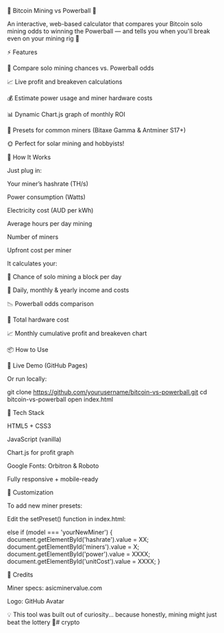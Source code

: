 🎰 Bitcoin Mining vs Powerball 🎯

An interactive, web-based calculator that compares your Bitcoin solo mining odds to winning the Powerball — and tells you when you'll break even on your mining rig 💸



⚡ Features

🔢 Compare solo mining chances vs. Powerball odds

📈 Live profit and breakeven calculations

💰 Estimate power usage and miner hardware costs

📊 Dynamic Chart.js graph of monthly ROI

🚀 Presets for common miners (Bitaxe Gamma & Antminer S17+)

🌞 Perfect for solar mining and hobbyists!

🧮 How It Works

Just plug in:

Your miner’s hashrate (TH/s)

Power consumption (Watts)

Electricity cost (AUD per kWh)

Average hours per day mining

Number of miners

Upfront cost per miner

It calculates your:

🎯 Chance of solo mining a block per day

💸 Daily, monthly & yearly income and costs

📉 Powerball odds comparison

🧾 Total hardware cost

📈 Monthly cumulative profit and breakeven chart

📦 How to Use

🔗 Live Demo (GitHub Pages)

Or run locally:

git clone https://github.com/yourusername/bitcoin-vs-powerball.git
cd bitcoin-vs-powerball
open index.html

🧠 Tech Stack

HTML5 + CSS3

JavaScript (vanilla)

Chart.js for profit graph

Google Fonts: Orbitron & Roboto

Fully responsive + mobile-ready

🔧 Customization

To add new miner presets:

Edit the setPreset() function in index.html:

else if (model === 'yourNewMiner') {
  document.getElementById('hashrate').value = XX;
  document.getElementById('miners').value = X;
  document.getElementById('power').value = XXXX;
  document.getElementById('unitCost').value = XXXX;
}

🤝 Credits

Miner specs: asicminervalue.com

Logo: GitHub Avatar

💡 This tool was built out of curiosity... because honestly, mining might just beat the lottery 🎯# crypto
